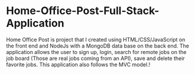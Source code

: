 # Home-Office-Post-Full-Stack-Application
Home Office Post is project that I created using HTML/CSS/JavaScript on the front end and NodeJs with a MongoDB data base on the back end. The application allows the user to sign up, login, search for remote jobs on the job board (Those are real jobs coming from an API), save and delete their favorite jobs. This application also follows the MVC model.!
